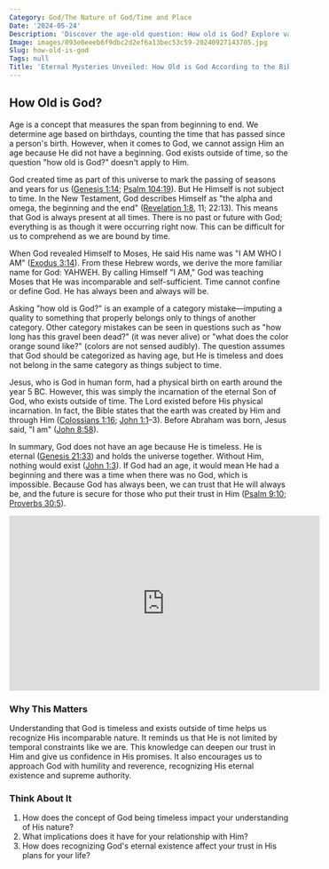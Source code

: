 ```yaml
---
Category: God/The Nature of God/Time and Place
Date: '2024-05-24'
Description: 'Discover the age-old question: How old is God? Explore various perspectives and beliefs on the concept of God''s age in different religions and philosophies.'
Image: images/093e0eeeb6f9dbc2d2ef6a13bec53c59-20240927143705.jpg
Slug: how-old-is-god
Tags: null
Title: 'Eternal Mysteries Unveiled: How Old is God According to the Bible'
---
```


## How Old is God?

Age is a concept that measures the span from beginning to end. We determine age based on birthdays, counting the time that has passed since a person's birth. However, when it comes to God, we cannot assign Him an age because He did not have a beginning. God exists outside of time, so the question "how old is God?" doesn't apply to Him.

God created time as part of this universe to mark the passing of seasons and years for us ([Genesis 1:14](https://www.bibleref.com/Genesis/1/Genesis-1-14.html); [Psalm 104:19](https://www.bibleref.com/Psalm/104/Psalm-104-19.html)). But He Himself is not subject to time. In the New Testament, God describes Himself as "the alpha and omega, the beginning and the end" ([Revelation 1:8](https://www.bibleref.com/Revelation/1/Revelation-1-8.html), 11; 22:13). This means that God is always present at all times. There is no past or future with God; everything is as though it were occurring right now. This can be difficult for us to comprehend as we are bound by time.

When God revealed Himself to Moses, He said His name was "I AM WHO I AM" ([Exodus 3:14](https://www.bibleref.com/Exodus/3/Exodus-3-14.html)). From these Hebrew words, we derive the more familiar name for God: YAHWEH. By calling Himself "I AM," God was teaching Moses that He was incomparable and self-sufficient. Time cannot confine or define God. He has always been and always will be.

Asking "how old is God?" is an example of a category mistake—imputing a quality to something that properly belongs only to things of another category. Other category mistakes can be seen in questions such as "how long has this gravel been dead?" (it was never alive) or "what does the color orange sound like?" (colors are not sensed audibly). The question assumes that God should be categorized as having age, but He is timeless and does not belong in the same category as things subject to time.

Jesus, who is God in human form, had a physical birth on earth around the year 5 BC. However, this was simply the incarnation of the eternal Son of God, who exists outside of time. The Lord existed before His physical incarnation. In fact, the Bible states that the earth was created by Him and through Him ([Colossians 1:16](https://www.bibleref.com/Colossians/1/Colossians-1-16.html); [John 1:1](https://www.bibleref.com/John/1/John-1-1.html)–3). Before Abraham was born, Jesus said, "I am" ([John 8:58](https://www.bibleref.com/John/8/John-8-58.html)).

In summary, God does not have an age because He is timeless. He is eternal ([Genesis 21:33](https://www.bibleref.com/Genesis/21/Genesis-21-33.html)) and holds the universe together. Without Him, nothing would exist ([John 1:3](https://www.bibleref.com/John/1/John-1-3.html)). If God had an age, it would mean He had a beginning and there was a time when there was no God, which is impossible. Because God has always been, we can trust that He will always be, and the future is secure for those who put their trust in Him ([Psalm 9:10](https://www.bibleref.com/Psalm/9/Psalm-9-10.html); [Proverbs 30:5](https://www.bibleref.com/Proverbs/30/Proverbs-30-5.html)).


<iframe width="560" height="315" src="https://www.youtube.com/embed/m8CPx66Jz6M" frameborder="0" allow="autoplay; encrypted-media" allowfullscreen></iframe>


### Why This Matters

Understanding that God is timeless and exists outside of time helps us recognize His incomparable nature. It reminds us that He is not limited by temporal constraints like we are. This knowledge can deepen our trust in Him and give us confidence in His promises. It also encourages us to approach God with humility and reverence, recognizing His eternal existence and supreme authority.

### Think About It

1. How does the concept of God being timeless impact your understanding of His nature?
2. What implications does it have for your relationship with Him?
3. How does recognizing God's eternal existence affect your trust in His plans for your life?